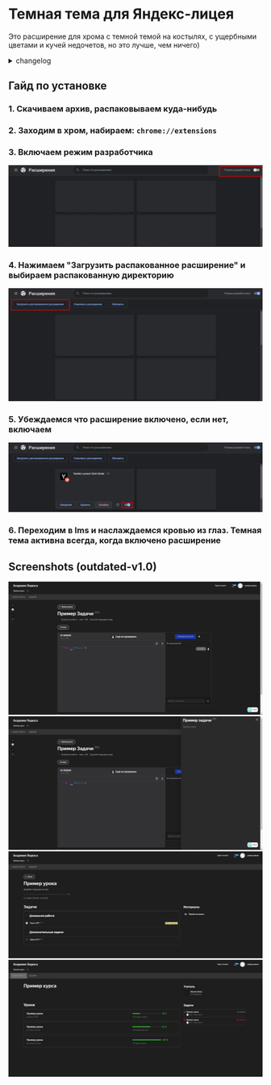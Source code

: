 # Темная тема для Яндекс-лицея
Это расширение для хрома с темной темой на костылях, с ущербными цветами и кучей недочетов, но это лучше, чем ничего)
<details>
<summary>changelog</summary>

### v1.1
-Изменены цвета статуса задачи<br />
-фикс скроллбаров<br />
-фикс кнопки чатов (сами чаты будут позже, это сложнее.)<br />
-фикс чата с тестирущей системой(справа от эдитора)<br />
-фикс ссылок<br />
-БОЛЬШОЕ изменение эдитора: пофикшены выделения, бекграунд, а так же реализован хайлайтинг по примеру темы dark+ в vscode<br />
-Организация кода, все разложено по полочкам<br />
### v1.0
Первый прототип темы<br />

</details>

## Гайд по установке
### 1. Скачиваем архив, распаковываем куда-нибудь
### 2. Заходим в хром, набираем: `chrome://extensions`
### 3. Включаем режим разработчика
![guideimage1](guidelines/guide1.jpg?raw=true)
### 4. Нажимаем "Загрузить распакованное расширение" и выбираем распакованную директорию
![guideimage2](guidelines/guide2.jpg?raw=true)
### 5. Убеждаемся что расширение включено, если нет, включаем
![guideimage3](guidelines/guide3.png?raw=true)
### 6. Переходим в lms и наслаждаемся кровью из глаз. Темная тема активна всегда, когда включено расширение
## Screenshots (outdated-v1.0)
![scr1](screenshots/screenshot1.JPG?raw=true)
![scr2](screenshots/screenshot2.JPG?raw=true)
![scr3](screenshots/screenshot3.JPG?raw=true)
![scr4](screenshots/screenshot4.JPG?raw=true)